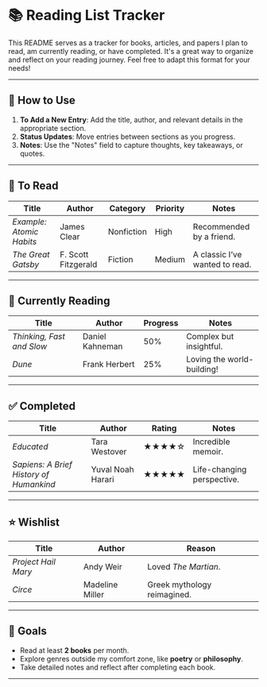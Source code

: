 # 📚 Reading List Tracker

This README serves as a tracker for books, articles, and papers I plan to read, am currently reading, or have completed. It's a great way to organize and reflect on your reading journey. Feel free to adapt this format for your needs!

---

## 📝 How to Use
1. **To Add a New Entry**: Add the title, author, and relevant details in the appropriate section.
2. **Status Updates**: Move entries between sections as you progress.
3. **Notes**: Use the "Notes" field to capture thoughts, key takeaways, or quotes.

---

## 📖 To Read
| Title                           | Author              | Category  | Priority | Notes                 |
|---------------------------------|---------------------|-----------|----------|-----------------------|
| *Example: Atomic Habits*        | James Clear         | Nonfiction | High     | Recommended by a friend. |
| *The Great Gatsby*              | F. Scott Fitzgerald | Fiction    | Medium   | A classic I’ve wanted to read. |

---

## 📘 Currently Reading
| Title                           | Author              | Progress  | Notes                 |
|---------------------------------|---------------------|-----------|-----------------------|
| *Thinking, Fast and Slow*       | Daniel Kahneman     | 50%       | Complex but insightful. |
| *Dune*                          | Frank Herbert       | 25%       | Loving the world-building! |

---

## ✅ Completed
| Title                           | Author              | Rating    | Notes                 |
|---------------------------------|---------------------|-----------|-----------------------|
| *Educated*                      | Tara Westover       | ★★★★☆     | Incredible memoir. |
| *Sapiens: A Brief History of Humankind* | Yuval Noah Harari | ★★★★★     | Life-changing perspective. |

---

## ⭐ Wishlist
| Title                           | Author              | Reason    |
|---------------------------------|---------------------|-----------|
| *Project Hail Mary*             | Andy Weir           | Loved *The Martian*. |
| *Circe*                         | Madeline Miller     | Greek mythology reimagined. |

---

## 🎯 Goals
- Read at least **2 books** per month.
- Explore genres outside my comfort zone, like **poetry** or **philosophy**.
- Take detailed notes and reflect after completing each book.

---
